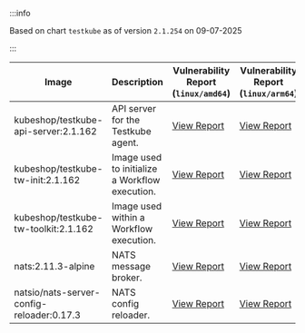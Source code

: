 :::info

Based on chart `testkube` as of version `2.1.254` on 09-07-2025

:::

| Image | Description | Vulnerability Report (`linux/amd64`) | Vulnerability Report (`linux/arm64`) | Docker Image |
|-------|-------------|----------------------------------------|----------------------------------------|--------------|
| kubeshop/testkube-api-server:2.1.162 | API server for the Testkube agent. | [View Report](./testkube-api-server-2.1.162_linux_amd64.md) | [View Report](./testkube-api-server-2.1.162_linux_arm64.md) | [View Image](https://hub.docker.com/layers/kubeshop/testkube-api-server/2.1.162/images/sha256-e2f1cf2930266f13f0e0ad29a682655fad8d44157b71d715869aa2988dce3a46?context=explore) |
| kubeshop/testkube-tw-init:2.1.162 | Image used to initialize a Workflow execution. | [View Report](./testkube-tw-init-2.1.162_linux_amd64.md) | [View Report](./testkube-tw-init-2.1.162_linux_arm64.md) | [View Image](https://hub.docker.com/layers/kubeshop/testkube-tw-init/2.1.162/images/sha256-44af5f2b8a79e845ef5a588807d59c91259604d0b711b7ee6a415e900a43994d?context=explore) |
| kubeshop/testkube-tw-toolkit:2.1.162 | Image used within a Workflow execution. | [View Report](./testkube-tw-toolkit-2.1.162_linux_amd64.md) | [View Report](./testkube-tw-toolkit-2.1.162_linux_arm64.md) | [View Image](https://hub.docker.com/layers/kubeshop/testkube-tw-toolkit/2.1.162/images/sha256-2236d8e30a200ff52a1e92f3aa69e094c21d3c85d805742a122aad3d8cfeb398?context=explore) |
| nats:2.11.3-alpine | NATS message broker. | [View Report](./nats-2.11.3-alpine_linux_amd64.md) | [View Report](./nats-2.11.3-alpine_linux_arm64.md) | [View Image](https://hub.docker.com/layers/library/nats/2.11.3-alpine/images/sha256-f6be324fcee27f2a91178d74f77bb4ba3e5a9d2e72ba7d6871f45d14aadca40a?context=explore) |
| natsio/nats-server-config-reloader:0.17.3 | NATS config reloader. | [View Report](./nats-server-config-reloader-0.17.3_linux_amd64.md) | [View Report](./nats-server-config-reloader-0.17.3_linux_arm64.md) | [View Image](https://hub.docker.com/layers/natsio/nats-server-config-reloader/0.17.3/images/sha256-6798c689cca8a98f34e57db124abe46c81edf9bfb02d54ad85da60d0e41ef592?context=explore) |
